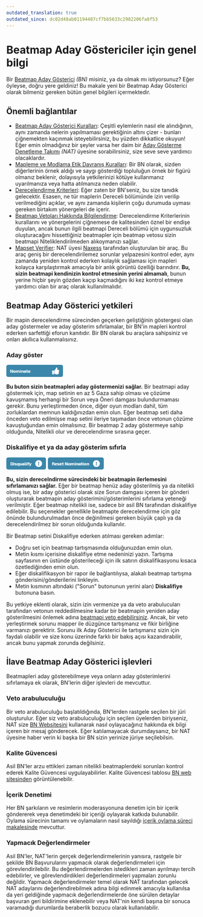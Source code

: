 ```yaml
---
outdated_translation: true
outdated_since: dc02d48ab01194487cf7bb5633c2982206fa8f53
---
```


# Beatmap Aday Göstericiler için genel bilgi

Bir [Beatmap Aday Gösterici](/wiki/People/Beatmap_Nominators) *(BN)* misiniz, ya da olmak mı istiyorsunuz? Eğer öyleyse, doğru yere geldiniz! Bu makale yeni bir Beatmap Aday Gösterici olarak bilmeniz gereken bütün genel bilgileri içermektedir.

## Önemli bağlantılar

- [Beatmap Aday Gösterici Kuralları](/wiki/People/Beatmap_Nominators/Rules): Çeşitli eylemlerin nasıl ele alındığının, aynı zamanda nelerin yapılmaması gerektiğinin altını çizer - bunları çiğnemekten kaçınmak isteyebilirsiniz, bu yüzden dikkatlice okuyun! Eğer emin olmadığınız bir şeyler varsa her daim bir [Aday Gösterme Denetleme Takımı](/wiki/People/Nomination_Assessment_Team) *(NAT)* üyesine sorabilirsiniz, size seve seve yardımcı olacaklardır.
- [Mapleme ve Modlama Etik Davranış Kuralları](/wiki/Rules/Code_of_Conduct_for_Modding_and_Mapping): Bir BN olarak, sizden diğerlerinin örnek aldığı ve saygı gösterdiği topluluğun örnek bir figürü olmanız beklenir, dolayısıyla yetkilerinizi kötüye kullanmanız uyarılmanıza veya hatta atılmanıza neden olabilir.
- [Derecelendirme Kriterleri](/wiki/Ranking_Criteria): Eğer zaten bir BN'seniz, bu size tanıdık gelecektir. Esasen, ne tür maplerin Dereceli bölümünde izin verilip verilmediğini açıklar, ve aynı zamanda kişilerin çoğu durumuda uyması gereken birtakım yönergeleri de içerir.
- [Beatmap Vetoları Hakkında Bilgilendirme](/wiki/People/Beatmap_Nominators/Beatmap_Veto): Derecelendirme Kriterlerinin kurallarını ve yönergelerini çiğnemese de kalitesinden öznel bir endişe duyulan, ancak bunun ilgili beatmapi Dereceli bölümü için uygunsuzluk oluşturacağını hissettiğiniz beatmapler için beatmap vetosu sizin beatmapi Niteliklendirilmeden alıkoymanızı sağlar.
- [Mapset Verifier](https://osu.ppy.sh/community/forums/topics/943895): NAT üyesi [Naxess](https://osu.ppy.sh/users/8129817) tarafından oluşturulan bir araç. Bu araç geniş bir derecelendirilemez sorunlar yelpazesini kontrol eder, aynı zamanda yeniden kontrol ederken kolaylık sağlaması için mapleri kolayca karşılaştırmak amacıyla bir anlık görüntü özelliği barındırır. **Bu, sizin beatmapi kendinizin kontrol etmesinin yerini almamalı**, bunun yerine hiçbir şeyin gözden kaçıp kaçmadığını iki kez kontrol etmeye yardımcı olan bir araç olarak kullanılmalıdır.

## Beatmap Aday Gösterici yetkileri

Bir mapin derecelendirme sürecinden geçerken geliştiğinin göstergesi olan aday göstermeler ve aday gösterim sıfırlamalar, bir BN'in mapleri kontrol ederken sarfettiği eforun kanıtıdır. Bir BN olarak bu araçlara sahipsiniz ve onları akıllıca kullanmalısınız.

### Aday göster

![aday göster butonu](img/nominate.png)

**Bu buton sizin beatmapleri aday göstermenizi sağlar.** Bir beatmapi aday göstermek için, map setinin en az 5 Gaza sahip olması ve çözüme kavuşmamış herhangi bir Sorun veya Öneri damgası bulundurmaması gerekir. Bunu yerleştirmeden önce, diğer oyun modları dahil, tüm zorluklardan memnun kaldığınızdan emin olun. Eğer beatmap seti daha önceden veto edilmişse map setini ileriye taşımadan önce vetonun çözüme kavuştuğundan emin olmalısınız. Bir beatmap 2 aday göstermeye sahip olduğunda, Nitelikli olur ve derecelendirme sırasına geçer.

### Diskalifiye et ya da aday gösterim sıfırla

![diskalifiye ve sıfırla butonları](img/reset_dq.png)

**Bu, sizin derecelndirme sürecindeki bir beatmapin ilerlemesini sıfırlamanızı sağlar.** Eğer bir beatmap henüz aday gösterilmiş ya da nitelikli olmuş ise, bir aday gösterici olarak size Sorun damgası içeren bir gönderi oluşturarak beatmapin aday gösterimini/gösterimlerini sıfırlama yeteneği verilmiştir. Eğer beatmap nitelikli ise, sadece bir asil BN tarafından diskalifiye edilebilir. Bu seçenekler genellikle beatmapte derecelendirme için göz önünde bulundurulmadan önce değinilmesi gereken büyük çaplı ya da derecelendirilmez bir sorun olduğunda kullanılır.

Bir Beatmap setini Diskalifiye ederken atılması gereken adımlar:

- Doğru set için beatmap tartışmasında olduğunuzdan emin olun.
- Metin kısmı içerisine diskalifiye etme nedeninizi yazın. Tartışma sayfasının en üstünde gösterileceği için ilk satırın diskalifikasyonu kısaca özetlediğinden emin olun.
- Eğer diskalifikasyon bir rapor ile bağlantılıysa, alakalı beatmap tartışma gönderisini/gönderilerini linkleyin.
- Metin kısmının altındaki ("Sorun" butonunun yerini alan) **Diskalifiye** butonuna basın.

Bu yetkiye eklenti olarak, sizin izin vermenize ya da veto arabulucuları tarafından vetonun reddedilmesine kadar bir beatmapin yeniden aday gösterilmesini önlemek adına [beatmapi veto edebilirsiniz](/wiki/People/Beatmap_Nominators/Beatmap_Veto). Ancak, bir veto yerleştirmek sorunu mapper ile düzgünce tartışmanız ve fikir birliğine varmanızı gerektirir. Sorunu ilk Aday Gösterici ile tartışmanız sizin için faydalı olabilir ve size konu üzerinde farklı bir bakış açısı kazandırabilir, ancak bunu yapmak zorunda değilsiniz.

## İlave Beatmap Aday Gösterici işlevleri

Beatmapleri aday gösterebilmeye veya onların aday gösterimlerini sıfırlamaya ek olarak, BN'lerin diğer işlevleri de mevcuttur.

### Veto arabuluculuğu

Bir veto arabuluculuğu başlatıldığında, BN'lerden rastgele seçilen bir jüri oluşturulur. Eğer siz veto arabuluculuğu için seçilen üyelerden biriyseniz, NAT size [BN Websitesini](http://bn.mappersguild.com) kullanarak nasıl oylayacağınız hakkında ek bilgi içeren bir mesaj gönderecek. Eğer katılamayacak durumdaysanız, bir NAT üyesine haber verin ki başka bir BN sizin yerinize jüriye seçilebilsin.

### Kalite Güvencesi

Asil BN'ler arzu ettikleri zaman nitelikli beatmaplerdeki sorunları kontrol ederek Kalite Güvencesi uygulayabilirler. Kalite Güvencesi tablosu [BN web sitesinden](https://bn.mappersguild.com/qualityassurance) görüntülenebilir.

### İçerik Denetimi

Her BN şarkıların ve resimlerin moderasyonuna denetim için bir içerik göndererek veya denetimdeki bir içeriği oylayarak katkıda bulunabilir. Oylama sürecinin tamamı ve oylamaların nasıl sayıldığı [içerik oylama süreci makalesinde](/wiki/Rules/Content_Voting_Process) mevcuttur.

### Yapmacık Değerlendirmeler

Asil BN'ler, NAT'lerin gerçek değerlendirmelerinin yanısıra, rastgele bir şekilde BN Başvurularını yapmacık olarak değerlendirmeleri için görevlendirilebilir. Bu değerlendirmelerden istedikleri zaman ayrılmayı tercih edebilirler, ve görevlendirdikleri değerlendirmeleri yapmaları zorunlu değildir. Yapmacık değerlendirmeler temel olarak NAT tarafından gelecek NAT adaylarını değerlendirebilmek adına bilgi edinmek amacıyla kullanılsa da yeri geldiğinde yapmacık değerlendirmelerde öne sürülen detaylar başvuran geri bildirimine eklenebilir veya NAT'nin kendi başına bir sonuca varamadığı durumlarda beraberlik bozucu olarak kullanılabilir.
